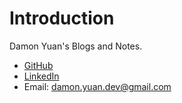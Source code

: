 # Introduction

Damon Yuan's Blogs and Notes.

- [GitHub](https://github.com/damonYuan)
- [LinkedIn](https://www.linkedin.com/in/damonyuan/)
- Email: <damon.yuan.dev@gmail.com>


